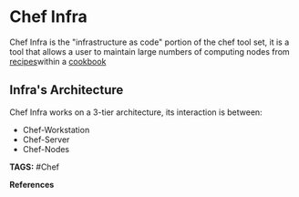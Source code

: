 # Chef Infra

Chef Infra is the "infrastructure as code" portion of the chef tool set, it is a tool that allows a user to maintain large numbers of computing nodes from [recipes](<ChefRecipes.md> "ChefRecipes")within a [cookbook](<ChefCookbooks.md> "ChefCookbooks")

## Infra's Architecture

Chef Infra works on a 3-tier architecture, its interaction is between:

* Chef-Workstation
* Chef-Server
* Chef-Nodes


__TAGS:__
#Chef

__References__

